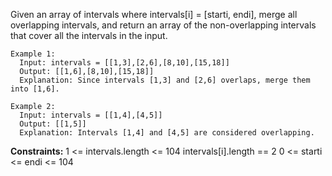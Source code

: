 Given an array of intervals where intervals[i] = [starti, endi], merge all overlapping intervals, and return an array of the non-overlapping intervals that cover all the intervals in the input.

```
Example 1:
  Input: intervals = [[1,3],[2,6],[8,10],[15,18]]
  Output: [[1,6],[8,10],[15,18]]
  Explanation: Since intervals [1,3] and [2,6] overlaps, merge them into [1,6].

Example 2:
  Input: intervals = [[1,4],[4,5]]
  Output: [[1,5]]
  Explanation: Intervals [1,4] and [4,5] are considered overlapping.
``` 

**Constraints:**
  1 <= intervals.length <= 104
  intervals[i].length == 2
  0 <= starti <= endi <= 104

